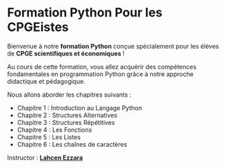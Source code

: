 # Formation Python Pour les CPGEistes

Bienvenue à notre **formation Python** conçue spécialement pour les élèves de **CPGE scientifiques et économiques** !

Au cours de cette formation, vous allez acquérir des compétences fondamentales en programmation Python grâce à notre approche didactique et pédagogique.

Nous allons aborder les chapitres suivants :

* Chapitre 1 : Introduction au Langage Python
* Chapitre 2 : Structures Alternatives
* Chapitre 3 : Structures Répétitives
* Chapitre 4 : Les Fonctions
* Chapitre 5 : Les Listes
* Chapitre 6 : Les chaînes de caractères

Instructor : [ **Lahcen Ezzara** ](https://lahcenezzara.github.io)
